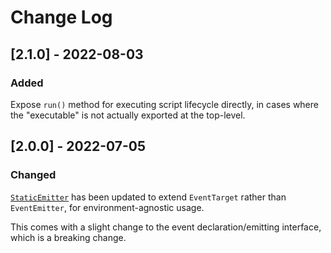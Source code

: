# Change Log

## [2.1.0] - 2022-08-03

### Added

Expose `run()` method for executing script lifecycle directly, in cases where the "executable" is not actually exported at the top-level.

## [2.0.0] - 2022-07-05

### Changed

[`StaticEmitter`](https://www.npmjs.com/package/static-emitter) has been updated to extend `EventTarget` rather than `EventEmitter`, for environment-agnostic usage.

This comes with a slight change to the event declaration/emitting interface, which is a breaking change.

